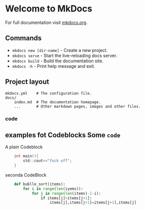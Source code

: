 # Welcome to MkDocs

For full documentation visit [mkdocs.org](https://www.mkdocs.org).

## Commands

* `mkdocs new [dir-name]` - Create a new project.
* `mkdocs serve` - Start the live-reloading docs server.
* `mkdocs build` - Build the documentation site.
* `mkdocs -h` - Print help message and exit.

## Project layout

    mkdocs.yml    # The configuration file.
    docs/
        index.md  # The documentation homepage.
        ...       # Other markdown pages, images and other files.
### code
examples fot Codeblocks
Some `code`
----
A plain Codeblock

``` c title="a title for the codeblock"
    int main(){
        std::cout<<"fuck off";
    }
```

seconda CodeBlock
``` py linenums="1"
    def bublle_sort(items):
        for i in range(len(iyems)):
            for j in range(len(items)-1-i):
                if items[j]>items[j+1]:
                    items[j],items[j+1]=items[j+1],items[j]
```